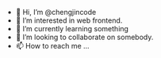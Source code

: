 - 👋 Hi, I’m @chengjincode
- 👀 I’m interested in web frontend.
- 🌱 I’m currently learning something
- 💞️ I’m looking to collaborate on somebody.
- 📫 How to reach me ...

<!---
chengjincode/chengjincode is a ✨ special ✨ repository because its `README.md` (this file) appears on your GitHub profile.
You can click the Preview link to take a look at your changes.
--->
